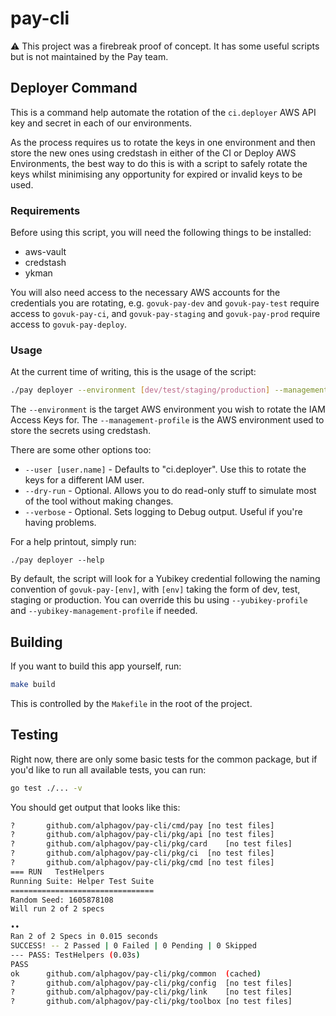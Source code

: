 # pay-cli

⚠️ This project was a firebreak proof of concept. It has some useful scripts but is not maintained by the Pay team.

## Deployer Command
This is a command help automate the rotation of the `ci.deployer` AWS API key and secret in each of our environments.

As the process requires us to rotate the keys in one environment and then store the new ones using credstash in either of the CI or Deploy AWS Environments, the best way to do this is with a script to safely rotate the keys whilst minimising any opportunity for expired or invalid keys to be used.

### Requirements
Before using this script, you will need the following things to be installed:

* aws-vault
* credstash
* ykman

You will also need access to the necessary AWS accounts for the credentials you are rotating, e.g. `govuk-pay-dev` and `govuk-pay-test` require access to `govuk-pay-ci`, and `govuk-pay-staging` and `govuk-pay-prod` require access to `govuk-pay-deploy`.

### Usage
At the current time of writing, this is the usage of the script:

```sh
./pay deployer --environment [dev/test/staging/production] --management-profile [ci/deploy]
```

The `--environment` is the target AWS environment you wish to rotate the IAM Access Keys for. The `--management-profile` is the AWS environment used to store the secrets using credstash.

There are some other options too:

* `--user [user.name]` - Defaults to "ci.deployer". Use this to rotate the keys for a different IAM user.
* `--dry-run` - Optional. Allows you to do read-only stuff to simulate most of the tool without making changes.
* `--verbose` - Optional. Sets logging to Debug output. Useful if you're having problems.

For a help printout, simply run:

```
./pay deployer --help
```

By default, the script will look for a Yubikey credential following the naming convention of `govuk-pay-[env]`, with `[env]` taking the form of dev, test, staging or production. You can override this bu using `--yubikey-profile` and `--yubikey-management-profile` if needed.


## Building
If you want to build this app yourself, run:

```sh
make build
```

This is controlled by the `Makefile` in the root of the project.

## Testing
Right now, there are only some basic tests for the common package, but if you'd like to run all available tests, you can run:

```sh
go test ./... -v
```

You should get output that looks like this:

```sh
?   	github.com/alphagov/pay-cli/cmd/pay	[no test files]
?   	github.com/alphagov/pay-cli/pkg/api	[no test files]
?   	github.com/alphagov/pay-cli/pkg/card	[no test files]
?   	github.com/alphagov/pay-cli/pkg/ci	[no test files]
?   	github.com/alphagov/pay-cli/pkg/cmd	[no test files]
=== RUN   TestHelpers
Running Suite: Helper Test Suite
================================
Random Seed: 1605878108
Will run 2 of 2 specs

••
Ran 2 of 2 Specs in 0.015 seconds
SUCCESS! -- 2 Passed | 0 Failed | 0 Pending | 0 Skipped
--- PASS: TestHelpers (0.03s)
PASS
ok  	github.com/alphagov/pay-cli/pkg/common	(cached)
?   	github.com/alphagov/pay-cli/pkg/config	[no test files]
?   	github.com/alphagov/pay-cli/pkg/link	[no test files]
?   	github.com/alphagov/pay-cli/pkg/toolbox	[no test files]
```
